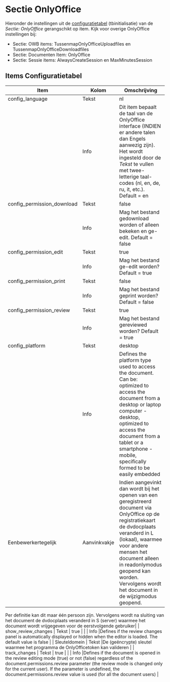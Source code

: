 # Sectie OnlyOffice

Hieronder de instellingen uit de [configuratietabel](/docs/instellen_inrichten/configuratie.md) (tbinitialisatie) van de _Sectie: OnlyOffice_ gerangschikt op item. Kijk voor overige OnlyOffice instellingen bij:

- Sectie: OWB items: TussenmapOnlyOfficeUploadfiles en TussenmapOnlyOfficeDownloadfiles
- Sectie: Documenten Item: OnlyOffice
- Sectie: Sessie items: AlwaysCreateSession en MaxMinutesSession

## Items Configuratietabel

| Item                       | Kolom        | Omschrijving                                                                                                                                                                                                                                                                                         |
| -------------------------- | ------------ | ---------------------------------------------------------------------------------------------------------------------------------------------------------------------------------------------------------------------------------------------------------------------------------------------------- |
| config_language            | Tekst        | nl                                                                                                                                                                                                                                                                                                   |
|                            | Info         | Dit item bepaalt de taal van de OnlyOffice interface (INDIEN er andere talen dan Engels aanwezig zijn). Het wordt ingesteld door de _Tekst_ te vullen met twee-letterige taal-codes (nl, en, de, ru, it, etc.). Default = en                                                                         |
| config_permission_download | Tekst        | false                                                                                                                                                                                                                                                                                                |
|                            | Info         | Mag het bestand gedownload worden of alleen bekeken en ge-edit. Default = false                                                                                                                                                                                                                      |
| config_permission_edit     | Tekst        | true                                                                                                                                                                                                                                                                                                 |
|                            | Info         | Mag het bestand ge-edit worden? Default = true                                                                                                                                                                                                                                                       |
| config_permission_print    | Tekst        | false                                                                                                                                                                                                                                                                                                |
|                            | Info         | Mag het bestand geprint worden? Default = false                                                                                                                                                                                                                                                      |
| config_permission_review   | Tekst        | true                                                                                                                                                                                                                                                                                                 |
|                            | Info         | Mag het bestand gereviewed worden? Default = true                                                                                                                                                                                                                                                    |
| config_platform            | Tekst        | desktop                                                                                                                                                                                                                                                                                              |
|                            | Info         | Defines the platform type used to access the document. Can be: optimized to access the document from a desktop or laptop computer - desktop, optimized to access the document from a tablet or a smartphone - mobile, specifically formed to be easily embedded                                      |
| Eenbewerkertegelijk        | Aanvinkvakje | Indien aangevinkt dan wordt bij het openen van een geregistreerd document via OnlyOffice op de registratiekaart de dvdocplaats veranderd in L (lokaal), waarmee voor andere mensen het document alleen in readonlymodus geopend kan worden. Vervolgens wordt het document in de wijzigmodus geopend. |

Per definitie kan dit maar één persoon zijn. Vervolgens wordt na sluiting van het document de dvdocplaats veranderd in S (server) waarmee het document wordt vrijgegeven voor de eerstvolgende gebruiker|
| show_review_changes | Tekst | true |
| | Info |Defines if the review changes panel is automatically displayed or hidden when the editor is loaded. The default value is false |
| Sleuteldomein | Tekst |De (geëncrypte) sleutel waarmee het programma de OnlyOfficetoken kan valideren |
| track_changes | Tekst | true |
| | Info |Defines if the document is opened in the review editing mode (true) or not (false) regardless of the document.permissions.review parameter (the review mode is changed only for the current user). If the parameter is undefined, the document.permissions.review value is used (for all the document users) |
